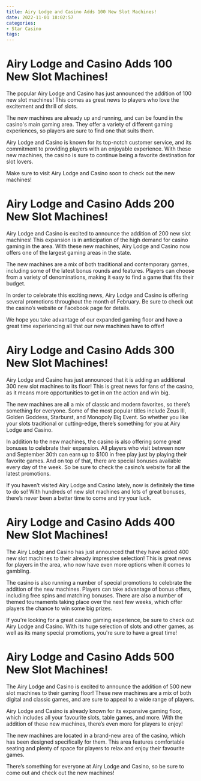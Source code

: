 ```yaml
---
title: Airy Lodge and Casino Adds 100 New Slot Machines!
date: 2022-11-01 18:02:57
categories:
- Star Casino
tags:
---
```



#  Airy Lodge and Casino Adds 100 New Slot Machines!

The popular Airy Lodge and Casino has just announced the addition of 100 new slot machines! This comes as great news to players who love the excitement and thrill of slots.

The new machines are already up and running, and can be found in the casino's main gaming area. They offer a variety of different gaming experiences, so players are sure to find one that suits them.

Airy Lodge and Casino is known for its top-notch customer service, and its commitment to providing players with an enjoyable experience. With these new machines, the casino is sure to continue being a favorite destination for slot lovers.

Make sure to visit Airy Lodge and Casino soon to check out the new machines!

#  Airy Lodge and Casino Adds 200 New Slot Machines!

Airy Lodge and Casino is excited to announce the addition of 200 new slot machines! This expansion is in anticipation of the high demand for casino gaming in the area. With these new machines, Airy Lodge and Casino now offers one of the largest gaming areas in the state.

The new machines are a mix of both traditional and contemporary games, including some of the latest bonus rounds and features. Players can choose from a variety of denominations, making it easy to find a game that fits their budget.

In order to celebrate this exciting news, Airy Lodge and Casino is offering several promotions throughout the month of February. Be sure to check out the casino’s website or Facebook page for details.

We hope you take advantage of our expanded gaming floor and have a great time experiencing all that our new machines have to offer!

#  Airy Lodge and Casino Adds 300 New Slot Machines!

Airy Lodge and Casino has just announced that it is adding an additional 300 new slot machines to its floor! This is great news for fans of the casino, as it means more opportunities to get in on the action and win big.

The new machines are all a mix of classic and modern favorites, so there’s something for everyone. Some of the most popular titles include Zeus III, Golden Goddess, Starburst, and Monopoly Big Event. So whether you like your slots traditional or cutting-edge, there’s something for you at Airy Lodge and Casino.

In addition to the new machines, the casino is also offering some great bonuses to celebrate their expansion. All players who visit between now and September 30th can earn up to $100 in free play just by playing their favorite games. And on top of that, there are special bonuses available every day of the week. So be sure to check the casino’s website for all the latest promotions.

If you haven’t visited Airy Lodge and Casino lately, now is definitely the time to do so! With hundreds of new slot machines and lots of great bonuses, there’s never been a better time to come and try your luck.

#  Airy Lodge and Casino Adds 400 New Slot Machines!

The Airy Lodge and Casino has just announced that they have added 400 new slot machines to their already impressive selection! This is great news for players in the area, who now have even more options when it comes to gambling.

The casino is also running a number of special promotions to celebrate the addition of the new machines. Players can take advantage of bonus offers, including free spins and matching bonuses. There are also a number of themed tournaments taking place over the next few weeks, which offer players the chance to win some big prizes.

If you're looking for a great casino gaming experience, be sure to check out Airy Lodge and Casino. With its huge selection of slots and other games, as well as its many special promotions, you're sure to have a great time!

#  Airy Lodge and Casino Adds 500 New Slot Machines!

The Airy Lodge and Casino is excited to announce the addition of 500 new slot machines to their gaming floor! These new machines are a mix of both digital and classic games, and are sure to appeal to a wide range of players.

Airy Lodge and Casino is already known for its expansive gaming floor, which includes all your favourite slots, table games, and more. With the addition of these new machines, there’s even more for players to enjoy!

The new machines are located in a brand-new area of the casino, which has been designed specifically for them. This area features comfortable seating and plenty of space for players to relax and enjoy their favourite games.

There’s something for everyone at Airy Lodge and Casino, so be sure to come out and check out the new machines!
